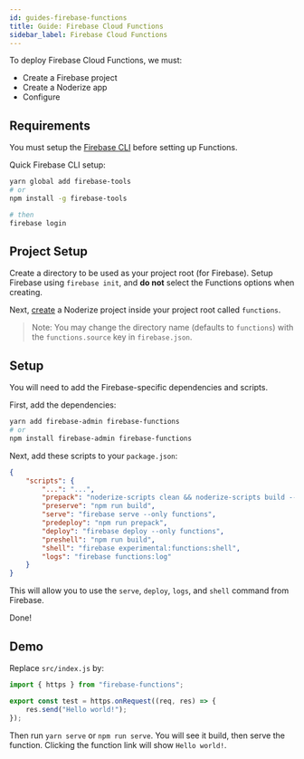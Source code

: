 ```yaml
---
id: guides-firebase-functions
title: Guide: Firebase Cloud Functions
sidebar_label: Firebase Cloud Functions
---
```


To deploy Firebase Cloud Functions, we must:

* Create a Firebase project
* Create a Noderize app
* Configure

## Requirements

You must setup the [Firebase CLI](https://github.com/firebase/firebase-tools) before setting up Functions.

Quick Firebase CLI setup:

```bash
yarn global add firebase-tools
# or
npm install -g firebase-tools

# then
firebase login
```

## Project Setup

Create a directory to be used as your project root (for Firebase). Setup Firebase using `firebase init`, and **do not** select the Functions options when creating.

Next, [create](create.md) a Noderize project inside your project root called `functions`.

> Note: You may change the directory name (defaults to `functions`) with the `functions.source` key in `firebase.json`.

## Setup

You will need to add the Firebase-specific dependencies and scripts.

First, add the dependencies:

```bash
yarn add firebase-admin firebase-functions
# or
npm install firebase-admin firebase-functions
```

Next, add these scripts to your `package.json`:

```json
{
    "scripts": {
        "...": "...",
		"prepack": "noderize-scripts clean && noderize-scripts build --env production",
		"preserve": "npm run build",
		"serve": "firebase serve --only functions",
		"predeploy": "npm run prepack",
		"deploy": "firebase deploy --only functions",
        "preshell": "npm run build",
        "shell": "firebase experimental:functions:shell",
        "logs": "firebase functions:log"
    }
}
```

This will allow you to use the `serve`, `deploy`, `logs`, and `shell` command from Firebase.

Done!

## Demo

Replace `src/index.js` by:

```js
import { https } from "firebase-functions";

export const test = https.onRequest((req, res) => {
	res.send("Hello world!");
});
```

Then run `yarn serve` or `npm run serve`. You will see it build, then serve the function. Clicking the function link will show `Hello world!`.
